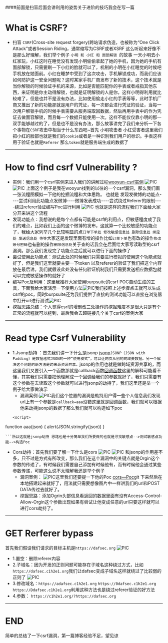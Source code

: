 

####前面是扫盲后面会讲利用的姿势关于进阶的技巧我会在写一篇
# What is CSRF?

+	扫盲
`CSRF`(Cross-site request forgery)跨站请求伪造，也被称为“One Click Attack”或者Session Riding，通常缩写为CSRF或者XSRF
这么听起来好像不是那么好理解，我们举个例子
 `小明 和 小红 和 面部解锁 `的故事
一天小明去小红家玩，小红这时在睡觉没有发现小明偷偷拿起了她的手机，因为她的手机有面部解锁，只需要刷一下小红的脸就可以了，机制的小明在小红睡觉的时候吧手机放在她面前。小红在睡梦中受到了这次攻击，手机解锁成功，而我们应该如何防护这一安全问题呢？这时某家手机厂商发布了新的技术，这个技术就是当你解锁的时候验证手机的来源，比如是否能匹配你的手表或者戒指其他东西，来证明是你主动得解锁，也就是证明解锁的人是你，这样小明得利用就比较难了，但是也并不是没有办法，比如使用偷走小红的手表等等，此时手机厂商又推出了新的功能那就是用户的凭证，每一次都会进行凭证的验证，当每一次用户解锁手机的时候手表需要从服务端取回数据，然后再用手表中的作为凭证去做面容解锁，而且每一个数据只能使用一次。这样不能仅仅靠小明的那一双手能够越过的了，但是也不是没有办法，那么故事讲完了我们来分析一下各个事物在`CSRF`攻击中相当于什么东西吧~首先
小明攻击者 小红受害者这里我们把小红的脸部也就是我们的`cookie`或者是一种识别我们用户的标识。手表这样用于验证也就是`Referer` 那么`token`就是服务端生成的数据了
---

# How to find csrf Vulnerability ?
+	实例：我们用一个csrf实例来进入我们的讲解过程[wooyun-csrf实例](http://www.anquan.us/static/bugs/wooyun-2015-0164067.html)
![PIC](http://c1h2e1.oss-cn-qingdao.aliyuncs.com/image/csrf_1.png)
![PIC](http://c1h2e1.oss-cn-qingdao.aliyuncs.com/image/csrf_2.png)
上面这个例子是我在wooyun找到的以往的一个csrf漏洞，那么我们画一张流程图模拟一下他的挖掘流程和大体思路。
也就是  发现发微博的功能点----尝试利用此功能点发微博----微博发表成功----尝试绕过Referer的限制----绕过referer验证编写Poc进行利用
![PIC](http://c1h2e1.oss-cn-qingdao.aliyuncs.com/image/csrf_3.png)
也就是这样的流程我们下面给大家分开来讲这个流程
+	发现功能点：我想说的是每个点都有可能是csrf的利用点，但敏感程度成了我们的难点，比如我们上面的这个微博的发布，这就算一个比较敏感的功能点了，我给大家列举几个比较明显的点`订单下单处 修改敏感信息处 删除信息处 绑定处 发送信息处 等等`大家这是发现里面有增的操作比如`订单下单`也有改的操作`修改账号密码`也有删的操作`删除信息处`关于查的话我会在后面给大家写读取型的csrf漏洞。那么我们发现完了功能点之后就可以进行下面的操作了
+	尝试使用此功能点：测试此处的时候我们只需要进行模拟的使用这个功能点就好了，但是我们这里就要主要一下token 以及referer的验证了我们把这个内容放在最后讲。我们就假设此处没有任何验证机制我们只需要发送相应数据包就可以完成敏感操作的就好了
+	编写Poc及利用：这里我推荐大家使用burpsuite的csrf POC自动生成的工具，下面我给大家演示一下使用方法![PIC](http://c1h2e1.oss-cn-qingdao.aliyuncs.com/image/csrf_4.png)我们按照上述步骤点击就可以生成csrf的poc，同时burpsuite还为我们提供了直接的测试功能可以直接在浏览器中打开url进行测试![PIC](http://c1h2e1.oss-cn-qingdao.aliyuncs.com/image/csrf_5.png)
+	挖掘思路总结：个人觉得csrf的增删改三处操作的挖掘难度不是很大只是有个正常的流程就可以挖到，最后我会去超链接几个关于csrf的案例大家

---

# Read type Csrf Vulnerability
+	1.Jsonp劫持 ：首先我们讲一下什么是jsonp [jsonp](https://zh.wikipedia.org/wiki/JSONP)`JSONP（JSON with Padding）是数据格式JSON的一种“使用模式”，可以让网页从别的网域要数据。另一个解决这个问题的新方法是跨来源资源共享。`jsonp的作用也就是做跨域资源共享的，而这里我们又要引入一个函数那就是callback函数[回调函数](https://zh.wikipedia.org/wiki/%E5%9B%9E%E8%B0%83%E5%87%BD%E6%95%B0)这里的解释可能看不懂，其实我们只需要把他理解成一个回调给我们的参数就好了，我们只需要有这个参数在去读取这个参数就可以进行jsonp的劫持了，我们这里还是举一个例子给大家做演示
	+	漏洞案例:![PIC](http://c1h2e1.oss-cn-qingdao.aliyuncs.com/image/csrf_6.png)我们这个位置的漏洞是劫持用户得一些个人信息我们发现url上有一个参数是`callback=aaa`没错这里就是回调函数，我们就可以根据他来劫持jsonp的数据了那么我们就可以构造如下poc
	```
	<script>
function aaa(json)
{
	alert(JSON.stringify(json))
}
</script>
<script src="https://vip.xxxxx.com/ajax/list/memberPonits.do?callback=aaa
"></script>
	```所以这就是jsonp劫持 思路也是十分简单我们所要做的也就是寻找敏感点-->测试敏感点功能-->构造Poc
+	Cors劫持：首先我们要了解一下什么是cors
![PIC](http://c1h2e1.oss-cn-qingdao.aliyuncs.com/image/csrf_7.png)
![PIC](http://c1h2e1.oss-cn-qingdao.aliyuncs.com/image/csrf_8.png)
  和jsonp的作用差不多，只不过是方式有所改变，那么我们在这个漏洞中的关键点就是Orgin这个参数的传递了，有时候我们需要自己添加有时候他有，而有时候他会通过某些参数传递，可能这么说不太理解我还是举个例子
	+	漏洞案例：
  ![PIC](http://c1h2e1.oss-cn-qingdao.aliyuncs.com/image/csrf_9.png)这里我们还要提一下他的Poc [cors—Poc](https://github.com/nccgroup/CrossSiteContentHijacking)git 下来然后在本地搭建起来就好了，用法就只需要想像图片中一样讲我们的url和POST DATA传过去就好了。
	+	挖掘思路：添加Ogrin头部信息看返回的数据里面有没有Access-Control-Allow-Orgin这个参数出现如果有尝试让他变成任意的url只要这样就可以进行cors劫持了。

---

# GET Rerferer bypass
首先我们假设我们请求的目标主机是`https://dafsec.org`
![PIC](http://c1h2e1.oss-cn-qingdao.aliyuncs.com/image/csrf_10.png)
+	1.置空：删除referer内容
+	2.子域名：因为开发的正则问题可能存在子域名这种绕过方式，比如`https://dafsec.c1h2e1.org`我们让dafsec变成子域名这样就绕过了比较弱的正则了
![PIC](http://c1h2e1.oss-cn-qingdao.aliyuncs.com/image/csrf_11.png)
+	3.修改域名：`https://adafsec.c1h2e1.org`  `https://0dafsec.c1h2e1.org` `https://Ddafsec.c1h2e1.org`利用这种方法也是绕过referer验证的好方法
+	4.参数： `https://c1h2e1.org/?https://dafsec.org`

---
# END
简单的总结了一下csrf漏洞，第一篇博客经验不足，望见谅
